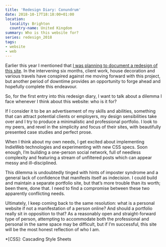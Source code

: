 ```yaml
---
title: 'Redesign Diary: Conundrum'
date: 2018-10-17T18:18:00+01:00
location:
  locality: Brighton
  country-name: United Kingdom
summary: Who is this website for?
series: redesign_2018
tags:
- website
- web
---
```

Earlier this year I mentioned that [I was planning to document a redesign of this site][1]. In the intervening six months, client work, house decoration and various travels have conspired against me moving forward with this project, but another period of downtime provides an opportunity to forge ahead and hopefully complete this endeavour.

So, for the first entry into this redesign diary, I want to talk about a dilemma I face whenever I think about this website: who is it for?

If I consider it to be an advertisement of my skills and abilities, something that can attract potential clients or employers, my design sensibilities take over and I try to produce a minimalistic and professional portfolio. I look to my peers, and revel in the simplicity and focus of their sites, with beautifully presented case studies and perfect prose.

When I think about my own needs, I get excited about implementing IndieWeb technologies and experimenting with new CSS specs. Soon enough, I’m building a one-person social network, full of needless complexity and featuring a stream of unfiltered posts which can appear messy and ill-disciplined.

This dilemma is undoubtedly tinged with hints of imposter syndrome and a general lack of confidence that manifests itself as indecision. I could build and maintain a separate portfolio site, but that’s more trouble than its worth; been there, done that. I need to find a compromise between these two apparently conflicting needs.

Ultimately, I keep coming back to the same resolution: what is a personal website if not a manifestation of a person online? And should a portfolio really sit in opposition to that? As a reasonably open and straight-forward type of person, attempting to accommodate both the professional and personal in the same space may be difficult, but if I’m successful, this site will be the most honest reflection of who I am.

[1]: /2018/04/redesign

*[CSS]: Cascading Style Sheets
